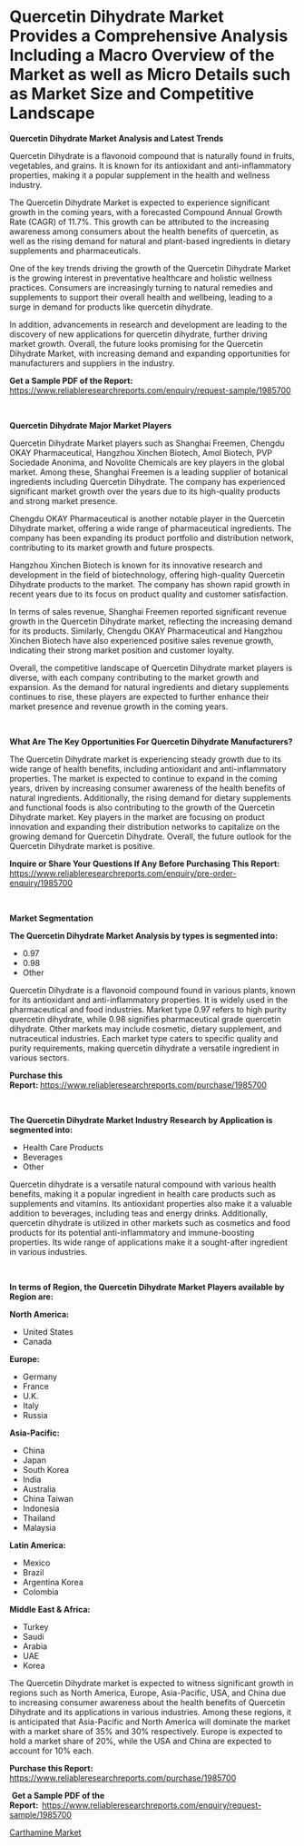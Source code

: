 <p><h1>Quercetin Dihydrate Market Provides a Comprehensive Analysis Including a Macro Overview of the Market as well as Micro Details such as Market Size and Competitive Landscape</h1></p><p><strong>Quercetin Dihydrate Market Analysis and Latest Trends</strong></p>
<p><p>Quercetin Dihydrate is a flavonoid compound that is naturally found in fruits, vegetables, and grains. It is known for its antioxidant and anti-inflammatory properties, making it a popular supplement in the health and wellness industry.</p><p>The Quercetin Dihydrate Market is expected to experience significant growth in the coming years, with a forecasted Compound Annual Growth Rate (CAGR) of 11.7%. This growth can be attributed to the increasing awareness among consumers about the health benefits of quercetin, as well as the rising demand for natural and plant-based ingredients in dietary supplements and pharmaceuticals.</p><p>One of the key trends driving the growth of the Quercetin Dihydrate Market is the growing interest in preventative healthcare and holistic wellness practices. Consumers are increasingly turning to natural remedies and supplements to support their overall health and wellbeing, leading to a surge in demand for products like quercetin dihydrate.</p><p>In addition, advancements in research and development are leading to the discovery of new applications for quercetin dihydrate, further driving market growth. Overall, the future looks promising for the Quercetin Dihydrate Market, with increasing demand and expanding opportunities for manufacturers and suppliers in the industry.</p></p>
<p><strong>Get a Sample PDF of the Report:&nbsp;</strong> <a href="https://www.reliableresearchreports.com/enquiry/request-sample/1985700">https://www.reliableresearchreports.com/enquiry/request-sample/1985700</a></p>
<p>&nbsp;</p>
<p><strong>Quercetin Dihydrate Major Market Players</strong></p>
<p><p>Quercetin Dihydrate Market players such as Shanghai Freemen, Chengdu OKAY Pharmaceutical, Hangzhou Xinchen Biotech, Amol Biotech, PVP Sociedade Anonima, and Novolite Chemicals are key players in the global market. Among these, Shanghai Freemen is a leading supplier of botanical ingredients including Quercetin Dihydrate. The company has experienced significant market growth over the years due to its high-quality products and strong market presence.</p><p>Chengdu OKAY Pharmaceutical is another notable player in the Quercetin Dihydrate market, offering a wide range of pharmaceutical ingredients. The company has been expanding its product portfolio and distribution network, contributing to its market growth and future prospects.</p><p>Hangzhou Xinchen Biotech is known for its innovative research and development in the field of biotechnology, offering high-quality Quercetin Dihydrate products to the market. The company has shown rapid growth in recent years due to its focus on product quality and customer satisfaction.</p><p>In terms of sales revenue, Shanghai Freemen reported significant revenue growth in the Quercetin Dihydrate market, reflecting the increasing demand for its products. Similarly, Chengdu OKAY Pharmaceutical and Hangzhou Xinchen Biotech have also experienced positive sales revenue growth, indicating their strong market position and customer loyalty.</p><p>Overall, the competitive landscape of Quercetin Dihydrate market players is diverse, with each company contributing to the market growth and expansion. As the demand for natural ingredients and dietary supplements continues to rise, these players are expected to further enhance their market presence and revenue growth in the coming years.</p></p>
<p>&nbsp;</p>
<p><strong>What Are The Key Opportunities For Quercetin Dihydrate Manufacturers?</strong></p>
<p><p>The Quercetin Dihydrate market is experiencing steady growth due to its wide range of health benefits, including antioxidant and anti-inflammatory properties. The market is expected to continue to expand in the coming years, driven by increasing consumer awareness of the health benefits of natural ingredients. Additionally, the rising demand for dietary supplements and functional foods is also contributing to the growth of the Quercetin Dihydrate market. Key players in the market are focusing on product innovation and expanding their distribution networks to capitalize on the growing demand for Quercetin Dihydrate. Overall, the future outlook for the Quercetin Dihydrate market is positive.</p></p>
<p><strong>Inquire or Share Your Questions If Any Before Purchasing This Report:</strong> <a href="https://www.reliableresearchreports.com/enquiry/pre-order-enquiry/1985700">https://www.reliableresearchreports.com/enquiry/pre-order-enquiry/1985700</a></p>
<p>&nbsp;</p>
<p><strong>Market Segmentation</strong></p>
<p><strong>The Quercetin Dihydrate Market Analysis by types is segmented into:</strong></p>
<p><ul><li>0.97</li><li>0.98</li><li>Other</li></ul></p>
<p><p>Quercetin Dihydrate is a flavonoid compound found in various plants, known for its antioxidant and anti-inflammatory properties. It is widely used in the pharmaceutical and food industries. Market type 0.97 refers to high purity quercetin dihydrate, while 0.98 signifies pharmaceutical grade quercetin dihydrate. Other markets may include cosmetic, dietary supplement, and nutraceutical industries. Each market type caters to specific quality and purity requirements, making quercetin dihydrate a versatile ingredient in various sectors.</p></p>
<p><strong>Purchase this Report:&nbsp;</strong><a href="https://www.reliableresearchreports.com/purchase/1985700">https://www.reliableresearchreports.com/purchase/1985700</a></p>
<p>&nbsp;</p>
<p><strong>The Quercetin Dihydrate Market Industry Research by Application is segmented into:</strong></p>
<p><ul><li>Health Care Products</li><li>Beverages</li><li>Other</li></ul></p>
<p><p>Quercetin dihydrate is a versatile natural compound with various health benefits, making it a popular ingredient in health care products such as supplements and vitamins. Its antioxidant properties also make it a valuable addition to beverages, including teas and energy drinks. Additionally, quercetin dihydrate is utilized in other markets such as cosmetics and food products for its potential anti-inflammatory and immune-boosting properties. Its wide range of applications make it a sought-after ingredient in various industries.</p></p>
<p>&nbsp;</p>
<p><strong>In terms of Region, the Quercetin Dihydrate Market Players available by Region are:</strong></p>
<p>
    <p> <strong> North America: </strong>
        <ul>
            <li>United States</li>
            <li>Canada</li>
        </ul>
        </p> 
    <p> <strong> Europe: </strong>
        <ul>
            <li>Germany</li>
            <li>France</li>
            <li>U.K.</li>
            <li>Italy</li>
            <li>Russia</li>
        </ul>
        </p> 
    <p> <strong> Asia-Pacific: </strong>
        <ul>
            <li>China</li>
            <li>Japan</li>
            <li>South Korea</li>
            <li>India</li>
            <li>Australia</li>
            <li>China Taiwan</li>
            <li>Indonesia</li>
            <li>Thailand</li>
            <li>Malaysia</li>
        </ul>
        </p> 
    <p> <strong> Latin America: </strong>
        <ul>
            <li>Mexico</li>
            <li>Brazil</li>
            <li>Argentina Korea</li>
            <li>Colombia</li>
        </ul>
        </p> 
    <p> <strong> Middle East & Africa: </strong>
        <ul>
            <li>Turkey</li>
            <li>Saudi</li>
            <li>Arabia</li>
            <li>UAE</li>
            <li>Korea</li>
        </ul>
    </p>
    </p>
<p><p>The Quercetin Dihydrate market is expected to witness significant growth in regions such as North America, Europe, Asia-Pacific, USA, and China due to increasing consumer awareness about the health benefits of Quercetin Dihydrate and its applications in various industries. Among these regions, it is anticipated that Asia-Pacific and North America will dominate the market with a market share of 35% and 30% respectively. Europe is expected to hold a market share of 20%, while the USA and China are expected to account for 10% each.</p></p>
<p><strong>Purchase this Report: </strong><a href="https://www.reliableresearchreports.com/purchase/1985700">https://www.reliableresearchreports.com/purchase/1985700</a></p>
<p>&nbsp;<strong>Get a Sample PDF of the Report:&nbsp;&nbsp;</strong><a href="https://www.reliableresearchreports.com/enquiry/request-sample/1985700">https://www.reliableresearchreports.com/enquiry/request-sample/1985700</a></p>
<p><strong></strong></p>
<p><p><a href="https://github.com/JameTravis/Market-Research-Report-List-4/blob/main/carthamine-market.md">Carthamine Market</a></p></p>